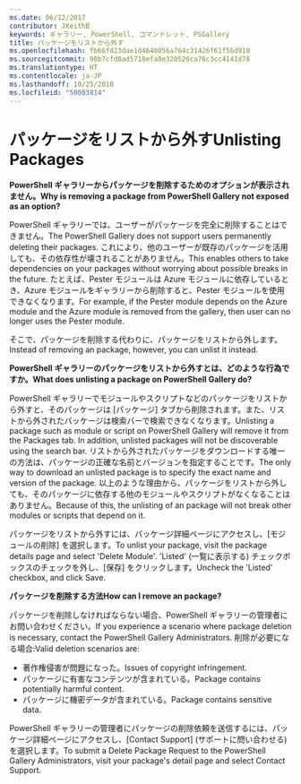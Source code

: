```yaml
---
ms.date: 06/12/2017
contributor: JKeithB
keywords: ギャラリー, PowerShell, コマンドレット, PSGallery
title: パッケージをリストから外す
ms.openlocfilehash: fb66fd23dae1d4640056a764c31426f61f56d910
ms.sourcegitcommit: 98b7cfd8ad5718efa8e320526ca76c3cc4141d78
ms.translationtype: HT
ms.contentlocale: ja-JP
ms.lasthandoff: 10/25/2018
ms.locfileid: "50003814"
---
```

# <a name="unlisting-packages"></a><span data-ttu-id="72aaa-103">パッケージをリストから外す</span><span class="sxs-lookup"><span data-stu-id="72aaa-103">Unlisting Packages</span></span>

<span data-ttu-id="72aaa-104">**PowerShell ギャラリーからパッケージを削除するためのオプションが表示されません。**</span><span class="sxs-lookup"><span data-stu-id="72aaa-104">**Why is removing a package from PowerShell Gallery not exposed as an option?**</span></span>

<span data-ttu-id="72aaa-105">PowerShell ギャラリーでは、ユーザーがパッケージを完全に削除することはできません。</span><span class="sxs-lookup"><span data-stu-id="72aaa-105">The PowerShell Gallery does not support users permanently deleting their packages.</span></span>
<span data-ttu-id="72aaa-106">これにより、他のユーザーが既存のパッケージを活用しても、その依存性が壊されることがありません。</span><span class="sxs-lookup"><span data-stu-id="72aaa-106">This enables others to take dependencies on your packages without worrying about possible breaks in the future.</span></span>
<span data-ttu-id="72aaa-107">たとえば、Pester モジュールは Azure モジュールに依存しているとき、Azure モジュールをギャラリーから削除すると、Pester モジュールを使用できなくなります。</span><span class="sxs-lookup"><span data-stu-id="72aaa-107">For example, if the Pester module depends on the Azure module and the Azure module is removed from the gallery, then user can no longer uses the Pester module.</span></span>

<span data-ttu-id="72aaa-108">そこで、パッケージを削除する代わりに、パッケージをリストから外します。</span><span class="sxs-lookup"><span data-stu-id="72aaa-108">Instead of removing an package, however, you can unlist it instead.</span></span>

<span data-ttu-id="72aaa-109">**PowerShell ギャラリーのパッケージをリストから外すとは、どのような行為ですか。**</span><span class="sxs-lookup"><span data-stu-id="72aaa-109">**What does unlisting a package on PowerShell Gallery do?**</span></span>

<span data-ttu-id="72aaa-110">PowerShell ギャラリーでモジュールやスクリプトなどのパッケージをリストから外すと、そのパッケージは [パッケージ] タブから削除されます。また、リストから外されたパッケージは検索バーで検索できなくなります。</span><span class="sxs-lookup"><span data-stu-id="72aaa-110">Unlisting a package such as module or script on PowerShell Gallery will remove it from the Packages tab. In addition, unlisted packages will not be discoverable using the search bar.</span></span>
<span data-ttu-id="72aaa-111">リストから外されたパッケージをダウンロードする唯一の方法は、パッケージの正確な名前とバージョンを指定することです。</span><span class="sxs-lookup"><span data-stu-id="72aaa-111">The only way to download an unlisted package is to specify the exact name and version of the package.</span></span>
<span data-ttu-id="72aaa-112">以上のような理由から、パッケージをリストから外しても、そのパッケージに依存する他のモジュールやスクリプトがなくなることはありません。</span><span class="sxs-lookup"><span data-stu-id="72aaa-112">Because of this, the unlisting of an package will not break other modules or scripts that depend on it.</span></span>

<span data-ttu-id="72aaa-113">パッケージをリストから外すには、パッケージ詳細ページにアクセスし、[モジュールの削除] を選択します。</span><span class="sxs-lookup"><span data-stu-id="72aaa-113">To unlist your package, visit the package details page and select 'Delete Module'.</span></span> <span data-ttu-id="72aaa-114">'Listed' (一覧に表示する) チェックボックスのチェックを外し、[保存] をクリックします。</span><span class="sxs-lookup"><span data-stu-id="72aaa-114">Uncheck the 'Listed' checkbox, and click Save.</span></span>

<span data-ttu-id="72aaa-115">**パッケージを削除する方法**</span><span class="sxs-lookup"><span data-stu-id="72aaa-115">**How can I remove an package?**</span></span>

<span data-ttu-id="72aaa-116">パッケージを削除しなければならない場合、PowerShell ギャラリーの管理者にお問い合わせください。</span><span class="sxs-lookup"><span data-stu-id="72aaa-116">If you experience a scenario where package deletion is necessary, contact the PowerShell Gallery Administrators.</span></span>
<span data-ttu-id="72aaa-117">削除が必要になる場合:</span><span class="sxs-lookup"><span data-stu-id="72aaa-117">Valid deletion scenarios are:</span></span>
- <span data-ttu-id="72aaa-118">著作権侵害が問題になった。</span><span class="sxs-lookup"><span data-stu-id="72aaa-118">Issues of copyright infringement.</span></span>
- <span data-ttu-id="72aaa-119">パッケージに有害なコンテンツが含まれている。</span><span class="sxs-lookup"><span data-stu-id="72aaa-119">Package contains potentially harmful content.</span></span>
- <span data-ttu-id="72aaa-120">パッケージに機密データが含まれている。</span><span class="sxs-lookup"><span data-stu-id="72aaa-120">Package contains sensitive data.</span></span>

<span data-ttu-id="72aaa-121">PowerShell ギャラリーの管理者にパッケージの削除依頼を送信するには、パッケージ詳細ページにアクセスし、[Contact Support] \(サポートに問い合わせる) を選択します。</span><span class="sxs-lookup"><span data-stu-id="72aaa-121">To submit a Delete Package Request to the PowerShell Gallery Administrators, visit your package's detail page and select Contact Support.</span></span>

